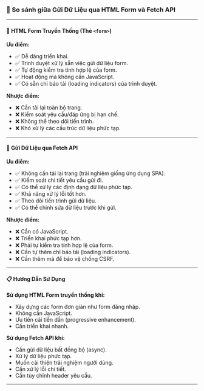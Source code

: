 ### 🔄 So sánh giữa Gửi Dữ Liệu qua HTML Form và Fetch API

---

#### **📝 HTML Form Truyền Thống (Thẻ `<form>`)**

**Ưu điểm:**
- ✅ Dễ dàng triển khai.
- ✅ Trình duyệt xử lý sẵn việc gửi dữ liệu form.
- ✅ Tự động kiểm tra tính hợp lệ của form.
- ✅ Hoạt động mà không cần JavaScript.
- ✅ Có sẵn chỉ báo tải (loading indicators) của trình duyệt.

**Nhược điểm:**
- ❌ Cần tải lại toàn bộ trang.
- ❌ Kiểm soát yêu cầu/đáp ứng bị hạn chế.
- ❌ Không thể theo dõi tiến trình.
- ❌ Khó xử lý các cấu trúc dữ liệu phức tạp.

---

#### **🚀 Gửi Dữ Liệu qua Fetch API**

**Ưu điểm:**
- ✅ Không cần tải lại trang (trải nghiệm giống ứng dụng SPA).
- ✅ Kiểm soát chi tiết yêu cầu gửi đi.
- ✅ Có thể xử lý các định dạng dữ liệu phức tạp.
- ✅ Khả năng xử lý lỗi tốt hơn.
- ✅ Theo dõi tiến trình gửi dữ liệu.
- ✅ Có thể chỉnh sửa dữ liệu trước khi gửi.

**Nhược điểm:**
- ❌ Cần có JavaScript.
- ❌ Triển khai phức tạp hơn.
- ❌ Phải tự kiểm tra tính hợp lệ của form.
- ❌ Cần tự thêm chỉ báo tải (loading indicators).
- ❌ Cần thêm mã để bảo vệ chống CSRF.

---

#### **📋 Hướng Dẫn Sử Dụng**

**Sử dụng HTML Form truyền thống khi:**
- Xây dựng các form đơn giản như form đăng nhập.
- Không cần JavaScript.
- Ưu tiên cải tiến dần (progressive enhancement).
- Cần triển khai nhanh.

**Sử dụng Fetch API khi:**
- Cần gửi dữ liệu bất đồng bộ (async).
- Xử lý dữ liệu phức tạp.
- Muốn cải thiện trải nghiệm người dùng.
- Cần xử lý lỗi chi tiết.
- Cần tùy chỉnh header yêu cầu.

---